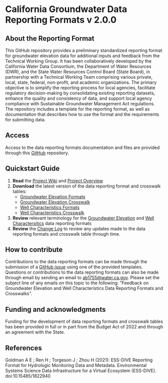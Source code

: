 # California Groundwater Data Reporting Formats v 2.0.0

## About the Reporting Format
This GitHub repository provides a preliminary standardized reporting format for groundwater elevation data for additional inputs and feedback from the Technical Working Group. It has been collaboratively developed by the California Water Data Consortium, the Department of Water Resources (DWR), and the State Water Resources Control Board (State Board), in partnership with a Technical Working Team comprising various private, local, state, federal, non-profit, and academic organizations. The primary objective is to simplify the reporting process for local agencies, facilitate regulatory decision-making by consolidating existing reporting datasets, enhance the quality and consistency of data, and support local agency compliance with Sustainable Groundwater Management Act regulations. The repository includes a template for the reporting format, as well as documentation that describes how to use the format and the requirements for submitting data.

## Access
Access to the data reporting formats documentation and files are provided through this [GitHub](https://github.com/CADataReportingFormat/groundwater-elevation-data-reporting-format) repository. 

## Quickstart Guide
  1. **Read** the [Project Wiki](https://github.com/CADataReportingFormat/groundwater-elevation-data-reporting-format/wiki) and [Project Overview](/Project_Overview.md)
  3. **Download** the latest version of the data reporting format and crosswalk tables:
     * [Groundwater Elevation Formats](https://github.com/CADataReportingFormat/groundwater-elevation-data-reporting-format/raw/main/WordDocs/Proposed_GWE_Data_Format_Table_v2.0.0.docx)
     * [Groundwater Elevation Crosswalk](https://github.com/CADataReportingFormat/groundwater-elevation-data-reporting-format/raw/main/WordDocs/GWE_XWalk_Table_v2.0.0.docx)
     * [Well Characteristics Formats](https://github.com/CADataReportingFormat/groundwater-elevation-data-reporting-format/raw/main/WordDocs/Proposed_Well_Characteristics_Data_Format_Table_v2.0.0.docx)
     * [Well Characteristics Crosswalk](https://github.com/CADataReportingFormat/groundwater-elevation-data-reporting-format/raw/main/WordDocs/Well_Characteristics_XWalk_Table_v2.0.0.docx)  
  3. **Review** relevant terminology for the [Groundwater Elevation](/GWE_Terminology.md) and [Well Charactersitics](/Well_Characteristics_Terminology.md) data reporting formats
  4. **Review** the [Change Log](/ChangeLog.md) to review any updates made to the data reporting formats and crosswalk table through time.

## How to contribute
Contributions to the data reporting formats can be made through the submission of a [GitHub issue](https://github.com/CADataReportingFormat/groundwater-elevation-data-reporting-format/issues) using one of the provided templates. Questions or contributions to the data reporting formats can also be made through email by sending an email to ab1755@water.ca.gov. Please set the subject line of any emails on this topic to the following: “Feedback on Groundwater Elevation and Well Characteristics Data Reporting Formats and Crosswalks”.


## Funding and acknowledgments
Funding for the development of data reporting formats and crosswalk tables has been provided in full or in part from the Budget Act of 2022 and through an agreement with the State.

## References
Goldman A E ; Ren H ; Torgeson J ; Zhou H (2021): ESS-DIVE Reporting Format for Hydrologic Monitoring Data and Metadata. Environmental Systems Science Data Infrastructure for a Virtual Ecosystem (ESS-DIVE). doi:10.15485/1822940

